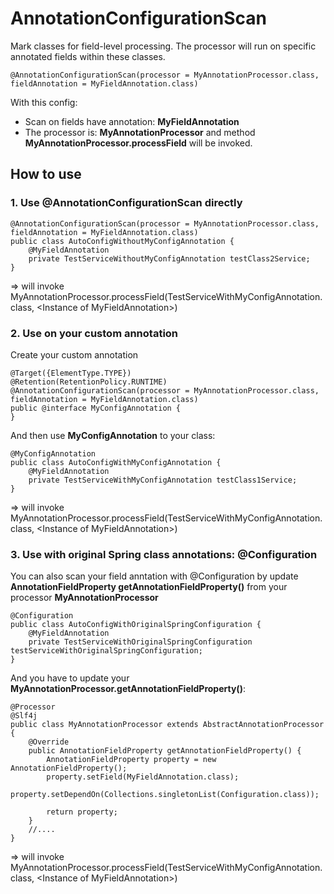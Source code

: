 # AnnotationConfigurationScan 

Mark classes for field-level processing. The processor will run on specific annotated fields  within these classes.
```
@AnnotationConfigurationScan(processor = MyAnnotationProcessor.class, fieldAnnotation = MyFieldAnnotation.class)
```
With this config:

- Scan on fields have annotation: **MyFieldAnnotation**
- The processor is: **MyAnnotationProcessor** and method **MyAnnotationProcessor.processField** will be invoked.

## How to use

### 1. Use @AnnotationConfigurationScan directly

```
@AnnotationConfigurationScan(processor = MyAnnotationProcessor.class, fieldAnnotation = MyFieldAnnotation.class)
public class AutoConfigWithoutMyConfigAnnotation {
    @MyFieldAnnotation
    private TestServiceWithoutMyConfigAnnotation testClass2Service;
}
```
=> will invoke MyAnnotationProcessor.processField(TestServiceWithMyConfigAnnotation.class, \<Instance of MyFieldAnnotation\>)
### 2. Use on your custom annotation

Create your custom annotation
```
@Target({ElementType.TYPE})
@Retention(RetentionPolicy.RUNTIME)
@AnnotationConfigurationScan(processor = MyAnnotationProcessor.class, fieldAnnotation = MyFieldAnnotation.class)
public @interface MyConfigAnnotation {
}
```
And then use **MyConfigAnnotation** to your class:
```
@MyConfigAnnotation
public class AutoConfigWithMyConfigAnnotation {
    @MyFieldAnnotation
    private TestServiceWithMyConfigAnnotation testClass1Service;
}
```
=> will invoke MyAnnotationProcessor.processField(TestServiceWithMyConfigAnnotation.class, \<Instance of MyFieldAnnotation\>)
### 3. Use with original Spring class annotations: @Configuration

You can also scan your field anntation with @Configuration by update **AnnotationFieldProperty getAnnotationFieldProperty()** from your processor **MyAnnotationProcessor**

```
@Configuration
public class AutoConfigWithOriginalSpringConfiguration {
    @MyFieldAnnotation
    private TestServiceWithOriginalSpringConfiguration testServiceWithOriginalSpringConfiguration;
}
```

And you have to update your **MyAnnotationProcessor.getAnnotationFieldProperty()**:

```
@Processor
@Slf4j
public class MyAnnotationProcessor extends AbstractAnnotationProcessor {
    @Override
    public AnnotationFieldProperty getAnnotationFieldProperty() {
        AnnotationFieldProperty property = new AnnotationFieldProperty();
        property.setField(MyFieldAnnotation.class);
        property.setDependOn(Collections.singletonList(Configuration.class));

        return property;
    }
    //....
}
```
=> will invoke MyAnnotationProcessor.processField(TestServiceWithMyConfigAnnotation.class, \<Instance of MyFieldAnnotation\>)


